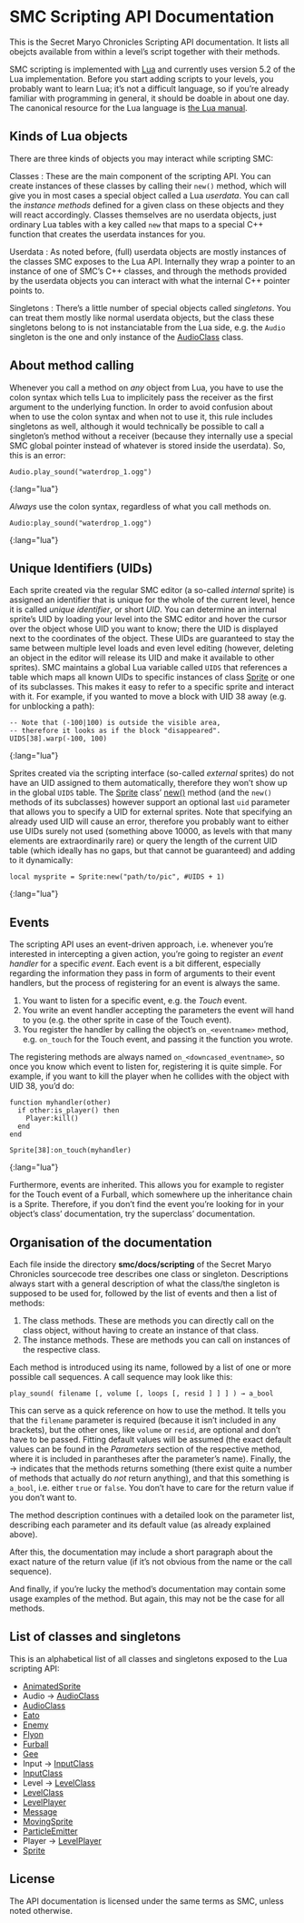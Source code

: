 SMC Scripting API Documentation
===============================

This is the Secret Maryo Chronicles Scripting API documentation. It
lists all obejcts available from within a level’s script together with
their methods.

SMC scripting is implemented with [Lua](http://lua.org) and currently
uses version 5.2 of the Lua implementation. Before you start adding
scripts to your levels, you probably want to learn Lua; it’s not a
difficult language, so if you’re already familiar with programming in
general, it should be doable in about one day. The canonical resource
for the Lua language is
[the Lua manual](http://www.lua.org/manual/5.2/manual.html).

Kinds of Lua objects
--------------------

There are three kinds of objects you may interact while scripting SMC:

Classes
: These are the main component of the scripting API. You can create
  instances of these classes by calling their `new()` method, which
  will give you in most cases a special object called a Lua
  _userdata_. You can call the _instance methods_ defined for a given
  class on these objects and they will react accordingly. Classes
  themselves are no userdata objects, just ordinary Lua tables with a
  key called `new` that maps to a special C++ function that creates
  the userdata instances for you.

Userdata
: As noted before, (full) userdata objects are mostly instances of the
  classes SMC exposes to the Lua API. Internally they wrap a pointer
  to an instance of one of SMC’s C++ classes, and through the methods
  provided by the userdata objects you can interact with what the
  internal C++ pointer points to.

Singletons
: There’s a little number of special objects called _singletons_.
  You can treat them mostly like normal userdata objects, but the
  class these singletons belong to is not instanciatable from the
  Lua side, e.g. the `Audio` singleton is the one and only instance
  of the [AudioClass](audio_class.html) class.

About method calling
--------------------

Whenever you call a method on _any_ object from Lua, you have to use
the colon syntax which tells Lua to implicitely pass the receiver as
the first argument to the underlying function. In order to avoid
confusion about when to use the colon syntax and when not to use it,
this rule includes singletons as well, although it would technically
be possible to call a singleton’s method without a receiver (because
they internally use a special SMC global pointer instead of whatever
is stored inside the userdata). So, this is an error:

~~~~~~~~~~~~~~~~~~~~~~~~~~~~~~~~~~~~~~~~
Audio.play_sound("waterdrop_1.ogg")
~~~~~~~~~~~~~~~~~~~~~~~~~~~~~~~~~~~~~~~~
{:lang="lua"}

_Always_ use the colon syntax, regardless of what you call methods
on.

~~~~~~~~~~~~~~~~~~~~~~~~~~~~~~~~~~~~~~~~
Audio:play_sound("waterdrop_1.ogg")
~~~~~~~~~~~~~~~~~~~~~~~~~~~~~~~~~~~~~~~~
{:lang="lua"}

Unique Identifiers (UIDs)
-------------------------

Each sprite created via the regular SMC editor (a so-called _internal_
sprite) is assigned an identifier that is unique for the whole of the
current level, hence it is called _unique identifier_, or short
_UID_. You can determine an internal sprite’s UID by loading your
level into the SMC editor and hover the cursor over the object whose
UID you want to know; there the UID is displayed next to the
coordinates of the object. These UIDs are guaranteed to stay the same
between multiple level loads and even level editing (however, deleting
an object in the editor will release its UID and make it available to
other sprites). SMC maintains a global Lua variable called `UIDS` that
references a table which maps all known UIDs to specific instances of
class [Sprite](sprite.html) or one of its subclasses. This makes it
easy to refer to a specific sprite and interact with it. For example,
if you wanted to move a block with UID 38 away (e.g. for unblocking a
path):

~~~~~~~~~~~~~~~~~~~~~~~~~~~~~~~~~~~~~~~~
-- Note that (-100|100) is outside the visible area,
-- therefore it looks as if the block "disappeared".
UIDS[38].warp(-100, 100)
~~~~~~~~~~~~~~~~~~~~~~~~~~~~~~~~~~~~~~~~
{:lang="lua"}

Sprites created via the scripting interface (so-called _external_
sprites) do not have an UID assigned to them automatically, therefore
they won’t show up in the global `UIDS` table. The
[Sprite](sprite.html) class’ [new()](sprite.html#new) method (and the
`new()` methods of its subclasses) however support an optional last
`uid` parameter that allows you to specify a UID for external
sprites. Note that specifying an already used UID will cause an error,
therefore you probably want to either use UIDs surely not used
(something above 10000, as levels with that many elements are
extraordinarily rare) or query the length of the current UID table
(which ideally has no gaps, but that cannot be guaranteed) and adding
to it dynamically:

~~~~~~~~~~~~~~~~~~~~~~~~~~~~~~~~~~~~~~~~
local mysprite = Sprite:new("path/to/pic", #UIDS + 1)
~~~~~~~~~~~~~~~~~~~~~~~~~~~~~~~~~~~~~~~~
{:lang="lua"}

Events
------

The scripting API uses an event-driven approach, i.e. whenever you’re
interested in intercepting a given action, you’re going to register an
_event handler_ for a specific _event_. Each event is a bit different,
especially regarding the information they pass in form of arguments to
their event handlers, but the process of registering for an event is
always the same.

1. You want to listen for a specific event, e.g. the _Touch_ event.
2. You write an event handler accepting the parameters the event will
   hand to you (e.g. the other sprite in case of the Touch event).
3. You register the handler by calling the object’s `on_<eventname>`
   method, e.g. `on_touch` for the Touch event, and passing it the
   function you wrote.

The registering methods are always named `on_<downcased_eventname>`,
so once you know which event to listen for, registering it is quite
simple. For example, if you want to kill the player when he
collides with the object with UID 38, you’d do:

~~~~~~~~~~~~~~~~~~~~~~~~~~~~~~~~~~~~~~~~
function myhandler(other)
  if other:is_player() then
    Player:kill()
  end
end

Sprite[38]:on_touch(myhandler)
~~~~~~~~~~~~~~~~~~~~~~~~~~~~~~~~~~~~~~~~
{:lang="lua"}

Furthermore, events are inherited. This allows you for example to
register for the Touch event of a Furball, which somewhere up the
inheritance chain is a Sprite. Therefore, if you don’t find the event
you’re looking for in your object’s class’ documentation, try the
superclass’ documentation.

Organisation of the documentation
---------------------------------

Each file inside the directory **smc/docs/scripting** of the
Secret Maryo Chronicles sourcecode tree describes one class or
singleton. Descriptions always start with a general description of
what the class/the singleton is supposed to be used for, followed by
the list of events and then a list of methods:

1. The class methods. These are methods you can directly call on the
   class object, without having to create an instance of that class.
2. The instance methods. These are methods you can call on instances
   of the respective class.

Each method is introduced using its name, followed by a list of one or
more possible call sequences. A call sequence may look like this:

~~~~~~~~~~~~~~~~~~~~~~~~~~~~~~~~~~~~~~~~~~~~~~~~~~~~~~~~~~~~~~~~~
play_sound( filename [, volume [, loops [, resid ] ] ] ) → a_bool
~~~~~~~~~~~~~~~~~~~~~~~~~~~~~~~~~~~~~~~~~~~~~~~~~~~~~~~~~~~~~~~~~

This can serve as a quick reference on how to use the method. It tells
you that the `filename` parameter is required (because it isn’t
included in any brackets), but the other ones, like `volume` or
`resid`, are optional and don’t have to be passed. Fitting default
values will be assumed (the exact default values can be found in the
_Parameters_ section of the respective method, where it is included in
parantheses after the parameter’s name). Finally, the → indicates that
the methods returns something (there exist quite a number of methods
that actually do _not_ return anything), and that this something is
`a_bool`, i.e. either `true` or `false`. You don’t have to care for
the return value if you don’t want to.

The method description continues with a detailed look on the parameter
list, describing each parameter and its default value (as already
explained above).

After this, the documentation may include a short paragraph about the
exact nature of the return value (if it’s not obvious from the name or
the call sequence).

And finally, if you’re lucky the method’s documentation may contain
some usage examples of the method. But again, this may not be the case
for all methods.

List of classes and singletons
------------------------------

This is an alphabetical list of all classes and singletons exposed to
the Lua scripting API:

* [AnimatedSprite](animated_sprite.html)
* Audio → [AudioClass](audio_class.html)
* [AudioClass](audio_class.html)
* [Eato](eato.html)
* [Enemy](enemy.html)
* [Flyon](flyon.html)
* [Furball](furball.html)
* [Gee](gee.html)
* Input → [InputClass](input_class.html)
* [InputClass](input_class.html)
* Level → [LevelClass](level_class.html)
* [LevelClass](level_class.html)
* [LevelPlayer](level_player.html)
* [Message](message.html)
* [MovingSprite](moving_sprite.html)
* [ParticleEmitter](particle_emitter.html)
* Player → [LevelPlayer](level_player.html)
* [Sprite](sprite.html)

License
-------

The API documentation is licensed under the same terms as SMC, unless
noted otherwise.
